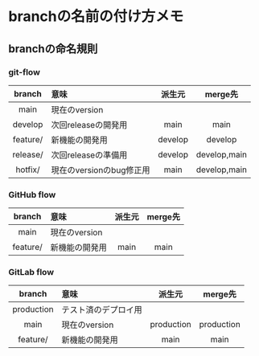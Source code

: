 # branchの名前の付け方メモ
##  branchの命名規則
### git-flow
| branch | 意味 | 派生元 | merge先 |
| :----: | :---- | :----: | :----: |
| main | 現在のversion |   |   |
| develop | 次回releaseの開発用 | main | main |
| feature/ | 新機能の開発用 | develop | develop |
| release/ | 次回releaseの準備用 | develop | develop,main |
| hotfix/ | 現在のversionのbug修正用 | main | develop,main |
### GitHub flow
| branch | 意味 | 派生元 | merge先 |
| :----: | :---- | :----: | :----: |
| main | 現在のversion |   |   |
| feature/ | 新機能の開発用 | main | main |
### GitLab flow
| branch | 意味 | 派生元 | merge先 |
| :----: | :---- | :----: | :----: |
| production | テスト済のデプロイ用 |  |  |
| main | 現在のversion | production | production |
| feature/ | 新機能の開発用 | main | main |
